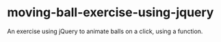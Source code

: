 # moving-ball-exercise-using-jquery

An exercise using jQuery to animate balls on a click, using a function.

